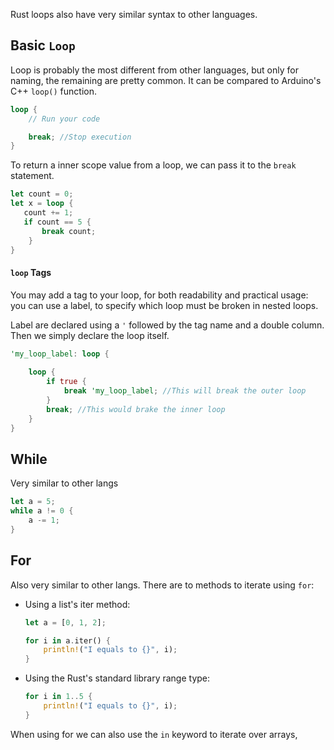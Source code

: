 Rust loops also have very similar syntax to other languages.

## Basic ``Loop``
Loop is probably the most different from other languages, but only for naming, the remaining are pretty common. It can be compared to Arduino's C++ ``loop()`` function.
```rust
loop {
	// Run your code

	break; //Stop execution
}
```

To return a inner scope value from a loop, we can pass it to the ``break`` statement.
```rust
let count = 0;
let x = loop {
   count += 1;
   if count == 5 {
	   break count;
	}
}
```

#### ``loop`` Tags
You may add a tag to your loop, for both readability and practical usage: you can use a label, to specify which loop must be broken in nested loops.

Label are declared using a ``'`` followed by the tag name and a double column. Then we simply declare the loop itself.

```rust 
'my_loop_label: loop {
	
	loop {
		if true {
			break 'my_loop_label; //This will break the outer loop
		}
		break; //This would brake the inner loop
	}
}
```

## While 
Very similar to other langs
```rust 
let a = 5;
while a != 0 {
	a -= 1;
}
```

## For
Also very similar to other langs. There are to methods to iterate using ``for``:
- Using a list's iter method:
	```rust 
	let a = [0, 1, 2];

	for i in a.iter() {
		println!("I equals to {}", i);
	}
	```
- Using the Rust's standard library range type:
	```rust
	for i in 1..5 {
		println!("I equals to {}", i);
	}
	```

When using for we can also use the ``in`` keyword to iterate over arrays, 

